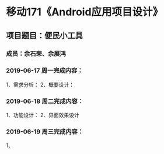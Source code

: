 # 移动171《Android应用项目设计》
## 项目题目：便民小工具
### 成员：余石荣、余展鸿

### 2019-06-17 周一完成内容：
1、需求分析：
2、概要设计：


### 2019-06-18 周二完成内容：
1、功能设计：
2、界面效果设计


### 2019-06-19 周三完成内容：
1、
